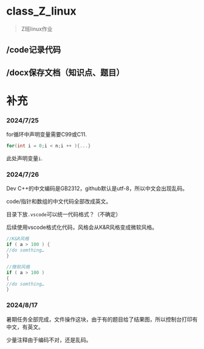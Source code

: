 # class_Z_linux
>  Z班linux作业

## /code记录代码
## /docx保存文档（知识点、题目）



# 补充

### 2024/7/25

for循环中声明变量需要C99或C11.

```C
for(int i = 0;i < n;i ++ ){...}
```

此处声明变量`i`.





### 2024/7/26

Dev C++的中文编码是GB2312，github默认是utf-8，所以中文会出现乱码。

code/指针和数组的中文代码全部改成英文。



目录下放`.vscode`可以统一代码格式？（不确定）

后续使用vscode格式化代码，风格会从K&R风格变成微软风格。

```C
//K&R风格
if ( a > 100 ) {
//do somthing…
}

//微软风格
if ( a > 100 ) 
{
//do somthing…
}

```



### 2024/8/17

暑期任务全部完成，文件操作这块，由于有的题目给了结果图，所以控制台打印有中文，有英文。

少量注释由于编码不对，还是乱码。
